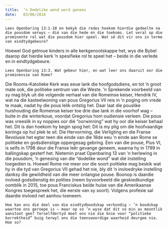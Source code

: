 ```yaml
---
title:  ’n Dodelike wond word genees
date:   03/06/2018
---
```


`Lees Openbaring 13:1-10 en bekyk die redes hoekom hierdie gedeelte na die pousdom verwys – dié van die hede én die toekoms. Let veral op die prominente rol wat die pousdom hier speel. Wat sê dit vir ons in terme van eindtydgebeure?` 

Hoewel God getroue kinders in alle kerkgenootskappe het, wys die Bybel daarop dat hierdie kerk ’n spesifieke rol te speel het – beide in die verlede en in eindtydgebeure. 

`Lees Openbaring 13:3. Wat gebeur hier, en wat leer ons daaruit oor die prominensie van Rome?` 

Die Rooms-Katolieke Kerk was eeue lank die hoofgodsdiens, en tot ’n groot mate ook, die politieke sentrum van die Weste. ’n Sprekende voorbeeld van sy mag blyk uit die volgende verhaal van die Romeinse keiser, Hendrik IV, wat na die kasteelwoning van pous Gregorius VII reis in ’n poging om vrede te maak, nadat hy die pous lelik ontstig het. Daar laat die pouslike huishouding die Romeinse keiser toe drie dae lank in die voorhof wag – buite in die winterkoue, voordat Gregorius hom oudiensie verleen. Die pous was vreeslik in sy noppies oor dié “oorwinning” wat hy oor die keiser behaal het. Dit is dan hoekom hy begin spog het: Dit is my plig om die hoofvaardige konings op hul plek te sit. Die Hervorming, die Verligting en die Franse Revolusie het egter teen die einde van die 18de eeu ’n einde aan Rome se politieke en godsdienstige oppergesag gebring. Een van die pouse, Pius VI, is selfs in 1798 deur die Franse leër gevange geneem, waarna hy in 1799 in ballingskap gesterf het. Nietemin praat Openbaring 13 van ’n herlewing in die pousdom, ’n genesing van die “dodelike wond” wat dié instelling toegedien is. Hoewel Rome nie meer oor die soort politieke mag beskik wat hy in die tyd van Gregorius VII gehad het nie, bly dit ’n invloedryke instelling danksy die gewildheid van die meer onlangse pouse. Boonop is daardie invloed godsdienstig én polities (neem byvoorbeeld die geskiedkundige oomblik in 2015, toe pous Franciskus beide huise van die Amerikaanse Kongres toegespreek het, die eerste van sy soort). Volgens profesie sal daardie invloed net aanhou toeneem. 

`Hoe kan ons dié deel van die eindtydboodskap verkondig – ’n boodskap waartoe ons geroepe is – maar op so ’n wyse dat dit so min as moontlik aanstoot gee? Terselfdertyd moet ons nie die knie voor “politieke korrektheid” buig terwyl ons die teenswoordige waarheid deurgee nie. Hoe so?`